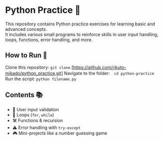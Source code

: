 # Python Practice 🚀  
This repository contains Python practice exercises for learning basic and advanced concepts.  
It includes various small programs to reinforce skills in user input handling, loops, functions, error handling, and more.  

## How to Run 🚀  
Clone this repository: `git clone` [https://github.com/rikuto-mikado/python_practice.git]
Navigate to the folder:　`cd python-practice`
Run the script: `python filename.py`

## Contents 📚  
- 📝 User input validation  
- 🔄 Loops (`for`, `while`)  
- 🛠 Functions & recursion  
- ⚠️ Error handling with `try-except`  
- 🎮 Mini-projects like a number guessing game  
